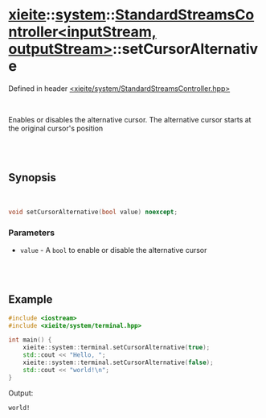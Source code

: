 # [xieite](../../xieite.md)::[system](../../system.md)::[StandardStreamsController<inputStream, outputStream>](../StandardStreamsController.md)::setCursorAlternative
Defined in header [<xieite/system/StandardStreamsController.hpp>](../../../include/xieite/system/StandardStreamsController.hpp)

<br/>

Enables or disables the alternative cursor. The alternative cursor starts at the original cursor's position

<br/><br/>

## Synopsis

<br/>

```cpp
void setCursorAlternative(bool value) noexcept;
```
### Parameters
- `value` - A `bool` to enable or disable the alternative cursor

<br/><br/>

## Example
```cpp
#include <iostream>
#include <xieite/system/terminal.hpp>

int main() {
	xieite::system::terminal.setCursorAlternative(true);
	std::cout << "Hello, ";
	xieite::system::terminal.setCursorAlternative(false);
	std::cout << "world!\n";
}
```
Output:
```
world!
```
